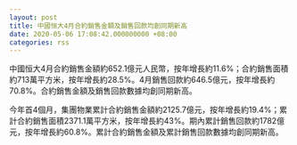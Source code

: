 ```yaml
---
layout: post
title: 中國恒大4月合約銷售金額及銷售回款均創同期新高
date: 2020-05-06 17:08:42.000000000 +08:00
categories: rss
---
```


中國恒大4月合約銷售金額約652.1億元人民幣，按年增長約11.6%；合約銷售面積約713萬平方米，按年增長約28.5%。4月銷售回款約646.5億元，按年增長約70.8%。合約銷售金額及銷售回款數據均創同期新高。

今年首4個月，集團物業累計合約銷售金額約2125.7億元，按年增長約19.4%；累計合約銷售面積2371.1萬平方米，按年增長約43%。期內累計銷售回款約1782億元，按年增長約60.8%。累計合約銷售金額及累計銷售回款數據均創同期新高。
